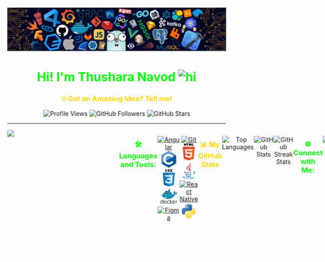 <p align="center"><img src="https://raw.githubusercontent.com/KevinPatel04/KevinPatel04/master/header.png"></p>

<h1 align="center" style="color:#00FF00;">Hi! I'm Thushara Navod <img src="https://user-images.githubusercontent.com/1303154/88677602-1635ba80-d120-11ea-84d8-d263ba5fc3c0.gif" width="28px" alt="hi"></h1>
<h3 align="center" style="color:#FFD700;">💡 Got an Amazing Idea? Tell me!</h3>

<!-- Profile views and social badges -->
<p align="center">
  <img src="https://komarev.com/ghpvc/?username=thusharanavod123&label=Profile%20views&color=0e75b6&style=flat" alt="Profile Views" />
  <img src="https://img.shields.io/github/followers/thusharanavod123?label=Followers&style=social&color=FFD700" alt="GitHub Followers">
  <img src="https://img.shields.io/github/stars/thusharanavod123?label=GitHub%20Stars&style=social&color=FFD700" alt="GitHub Stars">
</p>

---

<!-- Adding animation to the right side of personal content -->
<div align="left" style="display: flex; justify-content: space-between;">
  <div style="color: #FFFFFF;">
    <img src="https://media.giphy.com/media/iY8CRBdQXODJSCERIr/giphy.gif" width="30px">&nbsp;***Hey, This is me...***

    <ul>
      <li>🔭 <strong>Currently working on:</strong> Louis Bernared</li>
      <li>🌱 <strong>Currently learning:</strong> Laravel</li>
      <li>🤝 <strong>Looking for help with:</strong> Full Stack Development</li>
      <li>💬 <strong>Ask me about:</strong> Java ☕</li>
      <li>📫 <strong>Reach me at:</strong> padiwelathusharanavod@gmail.com</li>
      <li>⚡ <strong>Fun fact:</strong> I think I’m Iron Man 🤖</li>
    </ul>
  </div>

 

---

<!-- Languages and Tools Section -->
<h3 align="center" style="color: #00FF00;">🛠️ Languages and Tools:</h3>

<p align="center">
  <a href="https://angular.io" target="_blank">
    <img src="https://angular.io/assets/images/logos/angular/angular.svg" alt="Angular" width="40" height="40" />
  </a>
  <a href="https://www.cprogramming.com/" target="_blank">
    <img src="https://raw.githubusercontent.com/devicons/devicon/master/icons/c/c-original.svg" alt="C" width="40" height="40" />
  </a>
  <a href="https://www.w3schools.com/css/" target="_blank">
    <img src="https://raw.githubusercontent.com/devicons/devicon/master/icons/css3/css3-original-wordmark.svg" alt="CSS3" width="40" height="40" />
  </a>
  <a href="https://www.docker.com/" target="_blank">
    <img src="https://raw.githubusercontent.com/devicons/devicon/master/icons/docker/docker-original-wordmark.svg" alt="Docker" width="40" height="40" />
  </a>
  <a href="https://www.figma.com/" target="_blank">
    <img src="https://www.vectorlogo.zone/logos/figma/figma-icon.svg" alt="Figma" width="40" height="40" />
  </a>
</p>

<p align="center">
  <a href="https://git-scm.com/" target="_blank">
    <img src="https://www.vectorlogo.zone/logos/git-scm/git-scm-icon.svg" alt="Git" width="40" height="40" />
  </a>
  <a href="https://www.w3.org/html/" target="_blank">
    <img src="https://raw.githubusercontent.com/devicons/devicon/master/icons/html5/html5-original-wordmark.svg" alt="HTML5" width="40" height="40" />
  </a>
  <a href="https://www.java.com" target="_blank">
    <img src="https://raw.githubusercontent.com/devicons/devicon/master/icons/java/java-original.svg" alt="Java" width="40" height="40" />
  </a>
  <a href="https://reactnative.dev/" target="_blank">
    <img src="https://reactnative.dev/img/header_logo.svg" alt="React Native" width="40" height="40" />
  </a>
  <a href="https://www.python.org" target="_blank">
    <img src="https://raw.githubusercontent.com/devicons/devicon/master/icons/python/python-original.svg" alt="Python" width="40" height="40" />
  </a>
</p>

---

<!-- GitHub Stats Section -->
<h3 align="center" style="color:#FFD700;">📊 My GitHub Stats</h3>

<p align="center">
  <!-- GitHub Top Languages -->
  <img src="https://github-readme-stats.vercel.app/api/top-langs/?username=thusharanavod123&layout=compact&theme=tokyonight&title_color=00FF00&text_color=FFFFFF&bg_color=000000" alt="Top Languages" />
</p>

<p align="center">
  <!-- GitHub Stats -->
  <img src="https://github-readme-stats.vercel.app/api?username=thusharanavod123&show_icons=true&theme=dark&locale=en" alt="GitHub Stats" />
</p>

<p align="center">
  <!-- GitHub Streak Stats -->
  <img src="https://github-readme-streak-stats.herokuapp.com/?user=thusharanavod123&theme=dark" alt="GitHub Streak Stats" />
</p>

---

<!-- Social Media Links -->
<h3 align="center" style="color: #00FF00;">🌐 Connect with Me:</h3>

<p align="center">
  <a href="https://www.linkedin.com/in/thushara-navod-padiwela-ab8194329/" target="_blank">
    <img src="https://user-images.githubusercontent.com/88904952/234979284-68c11d7f-1acc-4f0c-ac78-044e1037d7b0.png" alt="LinkedIn" height="50" width="50" />
  </a>
 
  
</p>

---

